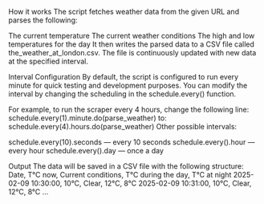 How it works
The script fetches weather data from the given URL and parses the following:

The current temperature
The current weather conditions
The high and low temperatures for the day
It then writes the parsed data to a CSV file called the_weather_at_london.csv. The file is continuously updated with new data at the specified interval.

Interval Configuration
By default, the script is configured to run every minute for quick testing and development purposes. You can modify the interval by changing the scheduling in the schedule.every() function.

For example, to run the scraper every 4 hours, change the following line:
schedule.every(1).minute.do(parse_weather)
to:
schedule.every(4).hours.do(parse_weather)
Other possible intervals:

schedule.every(10).seconds — every 10 seconds
schedule.every().hour — every hour
schedule.every().day — once a day

Output
The data will be saved in a CSV file with the following structure:
Date, T°C now, Current conditions, T°C during the day, T°C at night
2025-02-09 10:30:00, 10°C, Clear, 12°C, 8°C
2025-02-09 10:31:00, 10°C, Clear, 12°C, 8°C
...
